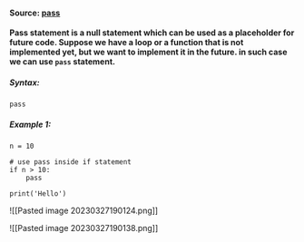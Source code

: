 #### Source: [pass](https://www.programiz.com/python-programming/pass-statement)

**Pass statement is a null statement which can be used as a placeholder for future code. 
Suppose we have a loop or a function that is not implemented yet, but we want to implement it in the future. in such case we can use `pass` statement.**

##### Syntax:
`pass`

##### Example 1:
```
n = 10

# use pass inside if statement
if n > 10:
    pass

print('Hello')
```

![[Pasted image 20230327190124.png]]

![[Pasted image 20230327190138.png]]

